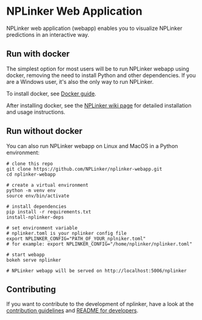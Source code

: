 # NPLinker Web Application

NPLinker web application (webapp) enables you to visualize NPLinker predictions in an interactive way.


## Run with docker

The simplest option for most users will be to run NPLinker webapp using docker, removing the need to install Python and other dependencies. If you are a Windows user, it's also the only way to run NPLinker.

To install docker, see [Docker guide](https://docs.docker.com/get-docker/).

After installing docker, see the [NPLinker wiki page](https://github.com/sdrogers/nplinker/wiki/WebappInstallation) for detailed installation and usage instructions.

## Run without docker

You can also run NPLinker webapp on Linux and MacOS in a Python environment:

```
# clone this repo
git clone https://github.com/NPLinker/nplinker-webapp.git
cd nplinker-webapp

# create a virtual environment
python -m venv env
source env/bin/activate

# install dependencies
pip install -r requirements.txt
install-nplinker-deps

# set environment variable
# nplinker.toml is your nplinker config file
export NPLINKER_CONFIG="PATH_OF_YOUR_nplniker.toml"
# for example: export NPLINKER_CONFIG="/home/nplinker/nplinker.toml"

# start webapp
bokeh serve nplinker

# NPLinker webapp will be served on http://localhost:5006/nplinker
```


## Contributing
If you want to contribute to the development of nplinker, have a look at the [contribution guidelines](CONTRIBUTING.md) and [README for developers](README.dev.md).
